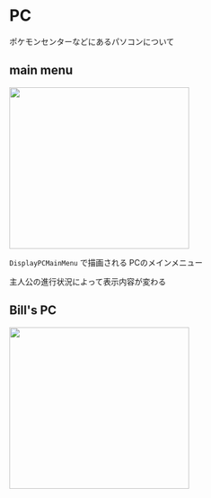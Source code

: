 # PC

ポケモンセンターなどにあるパソコンについて

## main menu

<img src="https://imgur.com/DrqGbC6.png" width="320px" height="288px" />

`DisplayPCMainMenu` で描画される PCのメインメニュー

主人公の進行状況によって表示内容が変わる

## Bill's PC

<img src="https://imgur.com/Deb4PTH.png" width="320px" height="288px" />